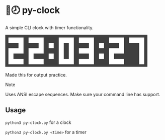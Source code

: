 # 🐍🕗 py-clock

A simple CLI clock with timer functionality. 

![example](example.png)

Made this for output practice.

> [!Note]
> Uses ANSI escape sequences. Make sure your command line has support.

## Usage

`python3 py-clock.py` for a clock

`python3 py-clock.py <time>` for a timer
